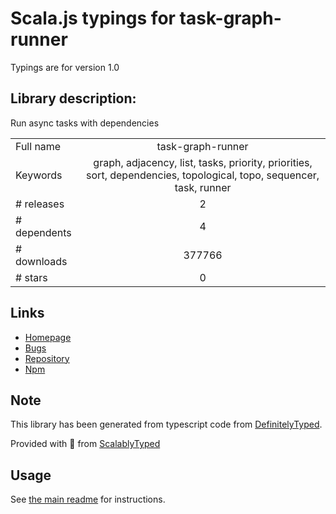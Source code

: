 
# Scala.js typings for task-graph-runner

Typings are for version 1.0

## Library description:
Run async tasks with dependencies

|                    |                 |
| ------------------ | :-------------: |
| Full name          | task-graph-runner |
| Keywords           | graph, adjacency, list, tasks, priority, priorities, sort, dependencies, topological, topo, sequencer, task, runner |
| # releases         | 2 |
| # dependents       | 4 |
| # downloads        | 377766 |
| # stars            | 0 |

## Links
- [Homepage](https://github.com/thejameskyle/task-graph-runner#readme)
- [Bugs](https://github.com/thejameskyle/task-graph-runner/issues)
- [Repository](https://github.com/thejameskyle/task-graph-runner)
- [Npm](https://www.npmjs.com/package/task-graph-runner)
    


## Note
This library has been generated from typescript code from [DefinitelyTyped](https://definitelytyped.org).

Provided with :purple_heart: from [ScalablyTyped](https://github.com/oyvindberg/ScalablyTyped)

## Usage
See [the main readme](../../readme.md) for instructions.


